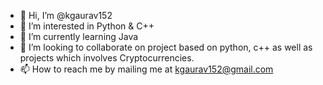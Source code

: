 - 👋 Hi, I’m @kgaurav152
- 👀 I’m interested in Python & C++
- 🌱 I’m currently learning Java
- 💞️ I’m looking to collaborate on project based on python, c++ as well as projects which involves Cryptocurrencies. 
- 📫 How to reach me by mailing me at kgaurav152@gmail.com

<!---
kgaurav152/kgaurav152 is a ✨ special ✨ repository because its `README.md` (this file) appears on your GitHub profile.
You can click the Preview link to take a look at your changes.
--->
